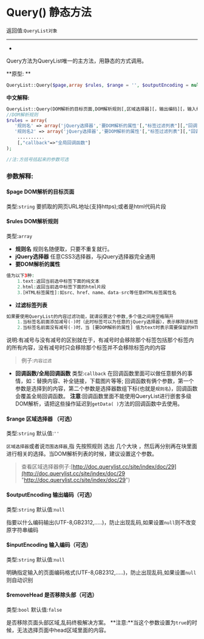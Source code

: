 # Query() 静态方法

返回值:`QueryList对象`

---
- [](#anchor)

Query方法为QueryList唯一的主方法，用静态的方式调用。

**原型: **
```php
QueryList::Query($page,array $rules, $range = '', $outputEncoding = null, $inputEncoding = null,$removeHead = false)
```


**中文解释:**
```php
QueryList::Query(DOM解析的目标页面,DOM解析规则[,区域选择器][，输出编码][，输入编码][，是否移除头部])
//DOM解析规则
$rules = array(
   '规则名' => array('jQuery选择器','要DOM解析的属性'[,"标签过滤列表"][,"回调函数"]),
   '规则名2' => array('jQuery选择器','要DOM解析的属性'[,"标签过滤列表"][,"回调函数"]),
    ..........
	[,"callback"=>"全局回调函数"]
);

//注:方括号括起来的参数可选
```

### 参数解释:
#### $page DOM解析的目标页面
类型:`string`
要抓取的网页URL地址(支持https);或者是html代码片段
#### $rules DOM解析规则
类型:`array`
- **规则名**
 规则名随便取，只要不重复就行。
- **jQuery选择器**
任意CSS3选择器，与jQuery选择器完全通用
- **要DOM解析的属性**
```php
值为以下3种:
	1.text:返回当前选中标签下面的纯文本
	2.html:返回当前选中标签下面的html片段
	3.[HTML标签属性]:如src、href、name、data-src等任意HTML标签属性名
```
- **过滤标签列表**
```php
如果要使用QueryList的内容过滤功能，就请设置这个参数,多个值之间用空格隔开
	1.当标签名前面添加减号(-)时（此时标签可以为任意的jQuery选择器），表示移除该标签以及标签内容。
	2.当标签名前面没有减号(-)时，当 [要DOM解析的属性] 值为text时表示需要保留的HTML标签，为html时表示要过滤掉的HTML标签
```
说明:有减号与没有减号的区别就在于，有减号时会移除那个标签包括那个标签内的所有内容，没有减号时只会移除那个标签并不会移除标签内的内容
> 例子:`内容过滤`

- **回调函数/全局回调函数**
类型:`callback`
在回调函数里面可以做任意额外的事情，如：替换内容、补全链接，下载图片等等;
回调函数有俩个参数，第一个参数是选择到的内容，第二个参数是选择器数组下标(也就是`规则名`)，回调函数会覆盖全局回调函数。
**注意**:回调函数里面不能使用QueryList进行嵌套多级DOM解析，请把这些操作延迟到`getData( )`方法的回调函数中去使用。

#### $range 区域选择器 （可选）
类型:`string`
默认值:`''`

`区域选择器`或者说`范围选择器`,指 先按照规则 选出 几个大块 ，然后再分别再在块里面 进行相关的选择。当DOM解析列表的时候，建议设置这个参数。

>查看区域选择器例子:[http://doc.querylist.cc/site/index/doc/29](http://doc.querylist.cc/site/index/doc/29 "http://doc.querylist.cc/site/index/doc/29")

#### $outputEncoding 输出编码（可选）
类型:`string`
默认值:`null`

指要以什么编码输出(UTF-8,GB2312,.....)，防止出现乱码,如果设置`null`则不改变原字符串编码

#### $inputEncoding 输入编码（可选）
类型:`string`
默认值:`null`

明确指定输入的页面编码格式(UTF-8,GB2312,.....)，防止出现乱码,如果设置`null`则自动识别

#### $removeHead  是否移除头部（可选）
类型:`bool`
默认值:`false`

是否移除页面头部区域,乱码终极解决方案。
**注意:**当这个参数设置为`true`的时候，无法选择页面中head区域里面的内容。
